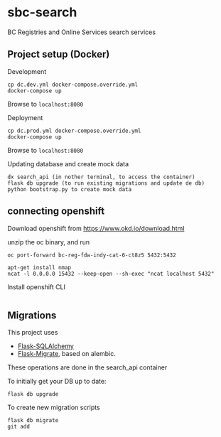 # sbc-search
BC Registries and Online Services search services

## Project setup (Docker)

Development
```
cp dc.dev.yml docker-compose.override.yml
docker-compose up
```
Browse to `localhost:8080`

Deployment
```
cp dc.prod.yml docker-compose.override.yml
docker-compose up
```
Browse to `localhost:8080`

Updating database and create mock data
```
dx search_api (in nother terminal, to access the container)
flask db upgrade (to run existing migrations and update de db)
python bootstrap.py to create mock data
```

## connecting openshift

Download openshift from https://www.okd.io/download.html

unzip the oc binary, and run

```
oc port-forward bc-reg-fdw-indy-cat-6-ct8z5 5432:5432
```

```
apt-get install nmap
ncat -l 0.0.0.0 15432 --keep-open --sh-exec "ncat localhost 5432"
```

Install openshift CLI

```

```

## Migrations

This project uses
  * [Flask-SQLAlchemy](https://flask-sqlalchemy.palletsprojects.com/en/2.x/quickstart/)
  * [Flask-Migrate](https://flask-migrate.readthedocs.io/en/latest/), based on alembic.

These operations are done in the search_api container

To initially get your DB up to date:
```
flask db upgrade
```

To create new migration scripts
```
flask db migrate
git add
```


